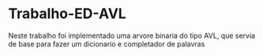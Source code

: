# Trabalho-ED-AVL
Neste trabalho foi implementado uma arvore binaria do tipo AVL, que servia de base para fazer um dicionario e completador de palavras
